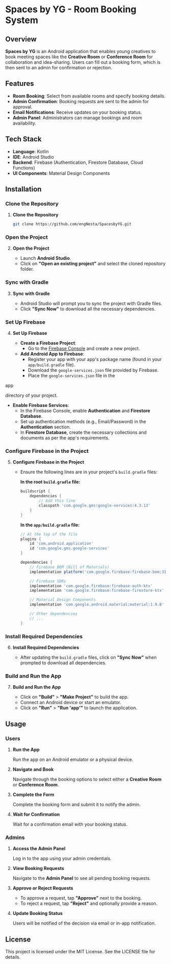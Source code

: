
# Spaces by YG - Room Booking System

## Overview

**Spaces by YG** is an Android application that enables young creatives to book meeting spaces like the **Creative Room** or **Conference Room** for collaboration and idea-sharing. Users can fill out a booking form, which is then sent to an admin for confirmation or rejection.

## Features

- **Room Booking**: Select from available rooms and specify booking details.
- **Admin Confirmation**: Booking requests are sent to the admin for approval.
- **Email Notifications**: Receive updates on your booking status.
- **Admin Panel**: Administrators can manage bookings and room availability.

## Tech Stack

- **Language**: Kotlin
- **IDE**: Android Studio
- **Backend**: Firebase (Authentication, Firestore Database, Cloud Functions)
- **UI Components**: Material Design Components

## Installation

### Clone the Repository

1. **Clone the Repository**

   ```bash
   git clone https://github.com/engNesta/SpacesbyYG.git
   ```

### Open the Project

2. **Open the Project**

   - Launch **Android Studio**.
   - Click on **"Open an existing project"** and select the cloned repository folder.

### Sync with Gradle

3. **Sync with Gradle**

   - Android Studio will prompt you to sync the project with Gradle files.
   - Click **"Sync Now"** to download all the necessary dependencies.

### Set Up Firebase

4. **Set Up Firebase**

   - **Create a Firebase Project**:
      - Go to the [Firebase Console](https://console.firebase.google.com/) and create a new project.
   - **Add Android App to Firebase**:
      - Register your app with your app's package name (found in your `app/build.gradle` file).
      - Download the `google-services.json` file provided by Firebase.
      - Place the `google-services.json` file in the

app

directory of your project.
- **Enable Firebase Services**:
   - In the Firebase Console, enable **Authentication** and **Firestore Database**.
   - Set up authentication methods (e.g., Email/Password) in the **Authentication** section.
   - In **Firestore Database**, create the necessary collections and documents as per the app's requirements.

### Configure Firebase in the Project

5. **Configure Firebase in the Project**

   - Ensure the following lines are in your project's `build.gradle` files:

     **In the root `build.gradle` file:**

     ```gradle
     buildscript {
         dependencies {
             // Add this line
             classpath 'com.google.gms:google-services:4.3.13'
         }
     }
     ```

     **In the `app/build.gradle` file:**

     ```gradle
     // At the top of the file
     plugins {
         id 'com.android.application'
         id 'com.google.gms.google-services'
     }

     dependencies {
         // Firebase BOM (Bill of Materials)
         implementation platform('com.google.firebase:firebase-bom:31.2.3')

         // Firebase SDKs
         implementation 'com.google.firebase:firebase-auth-ktx'
         implementation 'com.google.firebase:firebase-firestore-ktx'

         // Material Design Components
         implementation 'com.google.android.material:material:1.9.0'

         // Other dependencies
         // ...
     }
     ```

### Install Required Dependencies

6. **Install Required Dependencies**

   - After updating the `build.gradle` files, click on **"Sync Now"** when prompted to download all dependencies.

### Build and Run the App

7. **Build and Run the App**

   - Click on **"Build"** > **"Make Project"** to build the app.
   - Connect an Android device or start an emulator.
   - Click on **"Run"** > **"Run 'app'"** to launch the application.

## Usage

### Users

1. **Run the App**

   Run the app on an Android emulator or a physical device.

2. **Navigate and Book**

   Navigate through the booking options to select either a **Creative Room** or **Conference Room**.

3. **Complete the Form**

   Complete the booking form and submit it to notify the admin.

4. **Wait for Confirmation**

   Wait for a confirmation email with your booking status.

### Admins

1. **Access the Admin Panel**

   Log in to the app using your admin credentials.

2. **View Booking Requests**

   Navigate to the **Admin Panel** to see all pending booking requests.

3. **Approve or Reject Requests**

   - To approve a request, tap **"Approve"** next to the booking.
   - To reject a request, tap **"Reject"** and optionally provide a reason.

4. **Update Booking Status**

   Users will be notified of the decision via email or in-app notification.

## License

This project is licensed under the MIT License. See the LICENSE file for details.
```